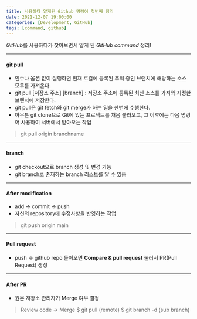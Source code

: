 ```yaml
---
title: 사용하다 알게된 Github 명령어 첫번째 정리
date: 2021-12-07 19:00:00
categories: [Development, GitHub]
tags: [command, github]
---
```


*GitHub*를 사용하다가 찾아보면서 알게 된 *GitHub command* 정리!

* * *


#### git pull
- 인수나 옵션 없이 실행하면 현재 로컬에 등록된 추적 중인 브랜치에 해당하는 소스 모두를 가져온다.
- git pull [저장소 주소] [branch] : 저장소 주소에 등록된 최신 소스를 가져와 지정한 브랜치에 저장한다.
- git pull은 git fetch와 git merge가 하는 일을 한번에 수행한다.
- 아무튼 git clone으로 Git에 있는 프로젝트를 처음 불러오고, 그 이후에는 다음 명령어 사용하여 서버에서 받아오는 작업
> git pull origin branchname

- - -

#### branch
- git checkout으로 branch 생성 및 변경 가능
- git branch로 존재하는 branch 리스트를 알 수 있음

- - -

#### After modification
- add -> commit -> push
- 자신의 repository에 수정사항을 반영하는 작업
> git push origin main


- - -


#### Pull request
- push -> github repo 들어오면 **Compare & pull request** 눌러서 PR(Pull Request) 생성


- - -


#### After PR
- 원본 저장소 관리자가 Merge 여부 결정
> Review code -> Merge
> $ git pull (remote)
> $ git branch -d (sub branch)